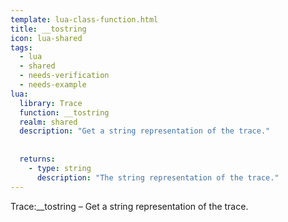 ```yaml
---
template: lua-class-function.html
title: __tostring
icon: lua-shared
tags:
  - lua
  - shared
  - needs-verification
  - needs-example
lua:
  library: Trace
  function: __tostring
  realm: shared
  description: "Get a string representation of the trace."
  
  
  returns:
    - type: string
      description: "The string representation of the trace."
---
```


<div class="lua__search__keywords">
Trace:__tostring &#x2013; Get a string representation of the trace.
</div>
